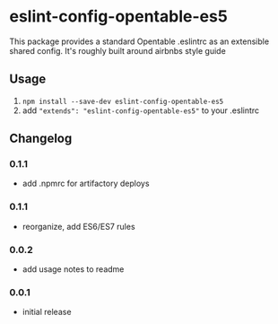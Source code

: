 # eslint-config-opentable-es5

This package provides a standard Opentable .eslintrc as an extensible shared config. It's roughly built around airbnbs style guide

## Usage

1. `npm install --save-dev eslint-config-opentable-es5 `
2. add `"extends": "eslint-config-opentable-es5"` to your .eslintrc


## Changelog

### 0.1.1
 - add .npmrc for artifactory deploys

### 0.1.1
 - reorganize, add ES6/ES7 rules

### 0.0.2
 - add usage notes to readme

### 0.0.1
 - initial release
